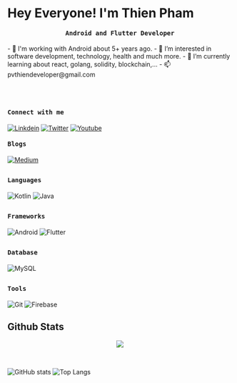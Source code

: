 # Hey Everyone! I'm Thien Pham


<p align="center"><h4 align="center"><samp> Android and Flutter Developer </samp></h4></p>

<div>
- 👋 I'm working with Android about 5+ years ago.
- 👀 I’m interested in software development, technology, health and much more.
- 🌱 I’m currently learning about react, golang, solidity, blockchain,...
- 📫 pvthiendeveloper@gmail.com
</div>
  
<br/><br/>

<h4><b><samp>Connect with me</samp></b></h4>

[![Linkdein](https://img.shields.io/badge/LinkedIn-0077B5?style=for-the-badge&logo=linkedin&logoColor=white)](https://www.linkedin.com/in/pvthiendeveloper/)
[![Twitter](https://img.shields.io/badge/Twitter-1DA1F2?style=for-the-badge&logo=twitter&logoColor=white)](https://twitter.com/pvthiendev)
[![Youtube](https://img.shields.io/badge/YouTube-FF0000?style=for-the-badge&logo=youtube&logoColor=white)]()

<h4><b><samp>Blogs</samp></b></h4>

[![Medium](https://img.shields.io/badge/Medium-12100E?style=for-the-badge&logo=medium&logoColor=white)](https://medium.com/@pvthiendeveloper)

##

<h4><b><samp>Languages</samp></b></h4>

![Kotlin](https://img.shields.io/badge/-Kotlin-7F52FF?style=for-the-badge&logo=kotlin&logoColor=white)
![Java](https://img.shields.io/badge/Java-007396?style=for-the-badge&logo=java&logoColor=white)

##

<h4><b><samp>Frameworks</samp></b></h4>

  
![Android](https://img.shields.io/badge/-Android-yellowgreen?style=for-the-badge&logo=android&logoColor=61DAFB)
![Flutter](https://img.shields.io/badge/Flutter-02569B?style=for-the-badge&logo=flutter&logoColor=white)

##

<h4><b><samp>Database</samp></b></h4>

![MySQL](https://img.shields.io/badge/MySQL-00000F?style=for-the-badge&logo=mysql&logoColor=white)

##

<h4><b><samp>Tools </samp></b></h4>

![Git](https://img.shields.io/badge/Git-F05032?style=for-the-badge&logo=git&logoColor=white)
![Firebase](https://img.shields.io/badge/firebase-ffca28?style=for-the-badge&logo=firebase&logoColor=black)

## Github Stats

<div align="center">
<img src="https://github-readme-streak-stats.herokuapp.com/?user=pvthiendeveloper&theme=tokyonight_duo" align="center">
</div>
<br/>

##

![GitHub stats](https://github-readme-stats.vercel.app/api?username=pvthiendeveloper&count_private=true&show_icons=true&theme=radical&include_all_commits=true) ![Top Langs](https://github-readme-stats.vercel.app/api/top-langs/?username=pvthiendeveloper&hide=html,css,javascript)

##

<!-- <p align="center"> 
  Visitor count<br>
  <img src="https://profile-counter.glitch.me/pvthiendeveloper/count.svg" />
</p> -->
